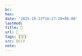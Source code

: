 ```yaml
---
bc:
hex:
date: '2025-10-13T10:27:20+08:00'
lastmod:
title: 􄄋
url: 􄄋
tags: [圼]
src: DCCV
note:
---
```

